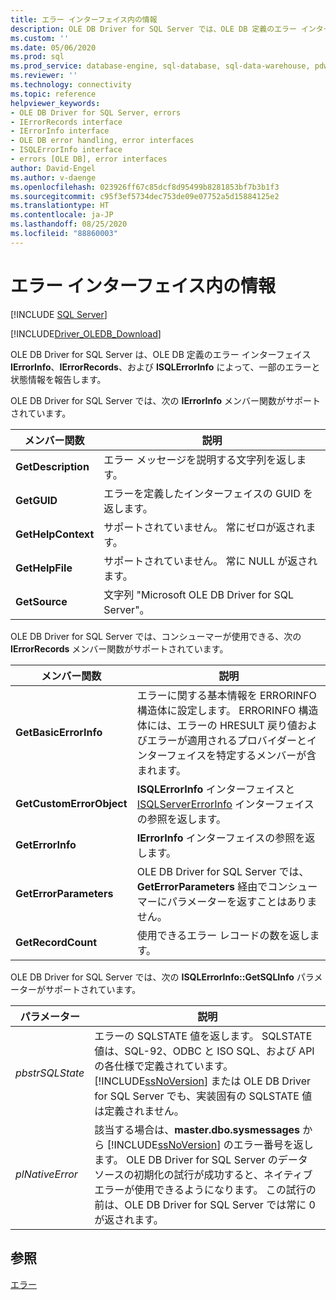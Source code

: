 ```yaml
---
title: エラー インターフェイス内の情報
description: OLE DB Driver for SQL Server では、OLE DB 定義のエラー インターフェイス IErrorInfo、IErrorRecords、ISQLErrorInfo によって、一部のエラーと状態情報が報告されます。
ms.custom: ''
ms.date: 05/06/2020
ms.prod: sql
ms.prod_service: database-engine, sql-database, sql-data-warehouse, pdw
ms.reviewer: ''
ms.technology: connectivity
ms.topic: reference
helpviewer_keywords:
- OLE DB Driver for SQL Server, errors
- IErrorRecords interface
- IErrorInfo interface
- OLE DB error handling, error interfaces
- ISQLErrorInfo interface
- errors [OLE DB], error interfaces
author: David-Engel
ms.author: v-daenge
ms.openlocfilehash: 023926ff67c85dcf8d95499b8281853bf7b3b1f3
ms.sourcegitcommit: c95f3ef5734dec753de09e07752a5d15884125e2
ms.translationtype: HT
ms.contentlocale: ja-JP
ms.lasthandoff: 08/25/2020
ms.locfileid: "88860003"
---
```

# <a name="information-in-error-interfaces"></a>エラー インターフェイス内の情報
[!INCLUDE [SQL Server](../../../includes/applies-to-version/sql-asdb-asdbmi-asa-pdw.md)]

[!INCLUDE[Driver_OLEDB_Download](../../../includes/driver_oledb_download.md)]

  OLE DB Driver for SQL Server は、OLE DB 定義のエラー インターフェイス **IErrorInfo**、**IErrorRecords**、および **ISQLErrorInfo** によって、一部のエラーと状態情報を報告します。  
  
 OLE DB Driver for SQL Server では、次の **IErrorInfo** メンバー関数がサポートされています。  
  
|メンバー関数|説明|  
|---------------------|-----------------|  
|**GetDescription**|エラー メッセージを説明する文字列を返します。|  
|**GetGUID**|エラーを定義したインターフェイスの GUID を返します。|  
|**GetHelpContext**|サポートされていません。 常にゼロが返されます。|  
|**GetHelpFile**|サポートされていません。 常に NULL が返されます。|  
|**GetSource**|文字列 "Microsoft OLE DB Driver for SQL Server"。|  
  
 OLE DB Driver for SQL Server では、コンシューマーが使用できる、次の **IErrorRecords** メンバー関数がサポートされています。  
  
|メンバー関数|説明|  
|---------------------|-----------------|  
|**GetBasicErrorInfo**|エラーに関する基本情報を ERRORINFO 構造体に設定します。 ERRORINFO 構造体には、エラーの HRESULT 戻り値およびエラーが適用されるプロバイダーとインターフェイスを特定するメンバーが含まれます。|  
|**GetCustomErrorObject**|**ISQLErrorInfo** インターフェイスと [ISQLServerErrorInfo](https://docs.microsoft.com/sql/connect/oledb/ole-db-interfaces/isqlservererrorinfo-geterrorinfo-ole-db?view=sql-server-ver15) インターフェイスの参照を返します。|  
|**GetErrorInfo**|**IErrorInfo** インターフェイスの参照を返します。|  
|**GetErrorParameters**|OLE DB Driver for SQL Server では、**GetErrorParameters** 経由でコンシューマーにパラメーターを返すことはありません。|  
|**GetRecordCount**|使用できるエラー レコードの数を返します。|  
  
 OLE DB Driver for SQL Server では、次の **ISQLErrorInfo::GetSQLInfo** パラメーターがサポートされています。  
  
|パラメーター|説明|  
|---------------|-----------------|  
|*pbstrSQLState*|エラーの SQLSTATE 値を返します。 SQLSTATE 値は、SQL-92、ODBC と ISO SQL、および API の各仕様で定義されています。 [!INCLUDE[ssNoVersion](../../../includes/ssnoversion-md.md)] または OLE DB Driver for SQL Server でも、実装固有の SQLSTATE 値は定義されません。|  
|*plNativeError*|該当する場合は、**master.dbo.sysmessages** から [!INCLUDE[ssNoVersion](../../../includes/ssnoversion-md.md)] のエラー番号を返します。 OLE DB Driver for SQL Server のデータ ソースの初期化の試行が成功すると、ネイティブ エラーが使用できるようになります。 この試行の前は、OLE DB Driver for SQL Server では常に 0 が返されます。|  
  
## <a name="see-also"></a>参照  
 [エラー](../../oledb/ole-db-errors/errors.md)  
  
  

